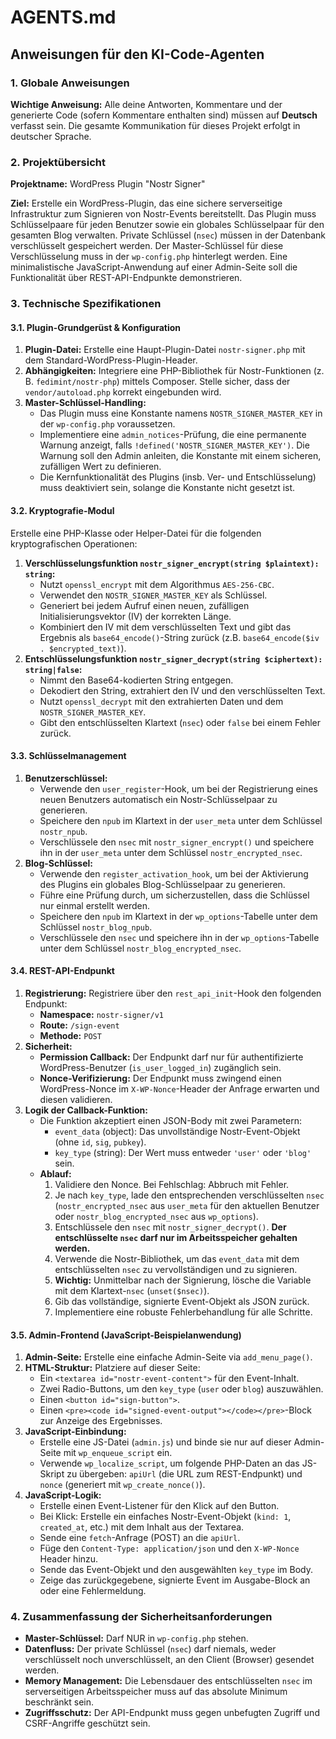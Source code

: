 # AGENTS.md

## Anweisungen für den KI-Code-Agenten

### 1. Globale Anweisungen

**Wichtige Anweisung:** Alle deine Antworten, Kommentare und der generierte Code (sofern Kommentare enthalten sind) müssen auf **Deutsch** verfasst sein. Die gesamte Kommunikation für dieses Projekt erfolgt in deutscher Sprache.

### 2. Projektübersicht

**Projektname:** WordPress Plugin "Nostr Signer"

**Ziel:** Erstelle ein WordPress-Plugin, das eine sichere serverseitige Infrastruktur zum Signieren von Nostr-Events bereitstellt. Das Plugin muss Schlüsselpaare für jeden Benutzer sowie ein globales Schlüsselpaar für den gesamten Blog verwalten. Private Schlüssel (`nsec`) müssen in der Datenbank verschlüsselt gespeichert werden. Der Master-Schlüssel für diese Verschlüsselung muss in der `wp-config.php` hinterlegt werden. Eine minimalistische JavaScript-Anwendung auf einer Admin-Seite soll die Funktionalität über REST-API-Endpunkte demonstrieren.

### 3. Technische Spezifikationen

#### 3.1. Plugin-Grundgerüst & Konfiguration

1.  **Plugin-Datei:** Erstelle eine Haupt-Plugin-Datei `nostr-signer.php` mit dem Standard-WordPress-Plugin-Header.
2.  **Abhängigkeiten:** Integriere eine PHP-Bibliothek für Nostr-Funktionen (z. B. `fedimint/nostr-php`) mittels Composer. Stelle sicher, dass der `vendor/autoload.php` korrekt eingebunden wird.
3.  **Master-Schlüssel-Handling:**
    *   Das Plugin muss eine Konstante namens `NOSTR_SIGNER_MASTER_KEY` in der `wp-config.php` voraussetzen.
    *   Implementiere eine `admin_notices`-Prüfung, die eine permanente Warnung anzeigt, falls `!defined('NOSTR_SIGNER_MASTER_KEY')`. Die Warnung soll den Admin anleiten, die Konstante mit einem sicheren, zufälligen Wert zu definieren.
    *   Die Kernfunktionalität des Plugins (insb. Ver- und Entschlüsselung) muss deaktiviert sein, solange die Konstante nicht gesetzt ist.

#### 3.2. Kryptografie-Modul

Erstelle eine PHP-Klasse oder Helper-Datei für die folgenden kryptografischen Operationen:

1.  **Verschlüsselungsfunktion `nostr_signer_encrypt(string $plaintext): string`:**
    *   Nutzt `openssl_encrypt` mit dem Algorithmus `AES-256-CBC`.
    *   Verwendet den `NOSTR_SIGNER_MASTER_KEY` als Schlüssel.
    *   Generiert bei jedem Aufruf einen neuen, zufälligen Initialisierungsvektor (IV) der korrekten Länge.
    *   Kombiniert den IV mit dem verschlüsselten Text und gibt das Ergebnis als `base64_encode()`-String zurück (z.B. `base64_encode($iv . $encrypted_text)`).
2.  **Entschlüsselungsfunktion `nostr_signer_decrypt(string $ciphertext): string|false`:**
    *   Nimmt den Base64-kodierten String entgegen.
    *   Dekodiert den String, extrahiert den IV und den verschlüsselten Text.
    *   Nutzt `openssl_decrypt` mit den extrahierten Daten und dem `NOSTR_SIGNER_MASTER_KEY`.
    *   Gibt den entschlüsselten Klartext (`nsec`) oder `false` bei einem Fehler zurück.

#### 3.3. Schlüsselmanagement

1.  **Benutzerschlüssel:**
    *   Verwende den `user_register`-Hook, um bei der Registrierung eines neuen Benutzers automatisch ein Nostr-Schlüsselpaar zu generieren.
    *   Speichere den `npub` im Klartext in der `user_meta` unter dem Schlüssel `nostr_npub`.
    *   Verschlüssele den `nsec` mit `nostr_signer_encrypt()` und speichere ihn in der `user_meta` unter dem Schlüssel `nostr_encrypted_nsec`.
2.  **Blog-Schlüssel:**
    *   Verwende den `register_activation_hook`, um bei der Aktivierung des Plugins ein globales Blog-Schlüsselpaar zu generieren.
    *   Führe eine Prüfung durch, um sicherzustellen, dass die Schlüssel nur einmal erstellt werden.
    *   Speichere den `npub` im Klartext in der `wp_options`-Tabelle unter dem Schlüssel `nostr_blog_npub`.
    *   Verschlüssele den `nsec` und speichere ihn in der `wp_options`-Tabelle unter dem Schlüssel `nostr_blog_encrypted_nsec`.

#### 3.4. REST-API-Endpunkt

1.  **Registrierung:** Registriere über den `rest_api_init`-Hook den folgenden Endpunkt:
    *   **Namespace:** `nostr-signer/v1`
    *   **Route:** `/sign-event`
    *   **Methode:** `POST`
2.  **Sicherheit:**
    *   **Permission Callback:** Der Endpunkt darf nur für authentifizierte WordPress-Benutzer (`is_user_logged_in`) zugänglich sein.
    *   **Nonce-Verifizierung:** Der Endpunkt muss zwingend einen WordPress-Nonce im `X-WP-Nonce`-Header der Anfrage erwarten und diesen validieren.
3.  **Logik der Callback-Funktion:**
    *   Die Funktion akzeptiert einen JSON-Body mit zwei Parametern:
        *   `event_data` (object): Das unvollständige Nostr-Event-Objekt (ohne `id`, `sig`, `pubkey`).
        *   `key_type` (string): Der Wert muss entweder `'user'` oder `'blog'` sein.
    *   **Ablauf:**
        1.  Validiere den Nonce. Bei Fehlschlag: Abbruch mit Fehler.
        2.  Je nach `key_type`, lade den entsprechenden verschlüsselten `nsec` (`nostr_encrypted_nsec` aus `user_meta` für den aktuellen Benutzer oder `nostr_blog_encrypted_nsec` aus `wp_options`).
        3.  Entschlüssele den `nsec` mit `nostr_signer_decrypt()`. **Der entschlüsselte `nsec` darf nur im Arbeitsspeicher gehalten werden.**
        4.  Verwende die Nostr-Bibliothek, um das `event_data` mit dem entschlüsselten `nsec` zu vervollständigen und zu signieren.
        5.  **Wichtig:** Unmittelbar nach der Signierung, lösche die Variable mit dem Klartext-`nsec` (`unset($nsec)`).
        6.  Gib das vollständige, signierte Event-Objekt als JSON zurück.
        7.  Implementiere eine robuste Fehlerbehandlung für alle Schritte.

#### 3.5. Admin-Frontend (JavaScript-Beispielanwendung)

1.  **Admin-Seite:** Erstelle eine einfache Admin-Seite via `add_menu_page()`.
2.  **HTML-Struktur:** Platziere auf dieser Seite:
    *   Ein `<textarea id="nostr-event-content">` für den Event-Inhalt.
    *   Zwei Radio-Buttons, um den `key_type` (`user` oder `blog`) auszuwählen.
    *   Einen `<button id="sign-button">`.
    *   Einen `<pre><code id="signed-event-output"></code></pre>`-Block zur Anzeige des Ergebnisses.
3.  **JavaScript-Einbindung:**
    *   Erstelle eine JS-Datei (`admin.js`) und binde sie nur auf dieser Admin-Seite mit `wp_enqueue_script` ein.
    *   Verwende `wp_localize_script`, um folgende PHP-Daten an das JS-Skript zu übergeben: `apiUrl` (die URL zum REST-Endpunkt) und `nonce` (generiert mit `wp_create_nonce()`).
4.  **JavaScript-Logik:**
    *   Erstelle einen Event-Listener für den Klick auf den Button.
    *   Bei Klick: Erstelle ein einfaches Nostr-Event-Objekt (`kind: 1`, `created_at`, etc.) mit dem Inhalt aus der Textarea.
    *   Sende eine `fetch`-Anfrage (POST) an die `apiUrl`.
    *   Füge den `Content-Type: application/json` und den `X-WP-Nonce` Header hinzu.
    *   Sende das Event-Objekt und den ausgewählten `key_type` im Body.
    *   Zeige das zurückgegebene, signierte Event im Ausgabe-Block an oder eine Fehlermeldung.

### 4. Zusammenfassung der Sicherheitsanforderungen

*   **Master-Schlüssel:** Darf NUR in `wp-config.php` stehen.
*   **Datenfluss:** Der private Schlüssel (`nsec`) darf niemals, weder verschlüsselt noch unverschlüsselt, an den Client (Browser) gesendet werden.
*   **Memory Management:** Die Lebensdauer des entschlüsselten `nsec` im serverseitigen Arbeitsspeicher muss auf das absolute Minimum beschränkt sein.
*   **Zugriffsschutz:** Der API-Endpunkt muss gegen unbefugten Zugriff und CSRF-Angriffe geschützt sein.
